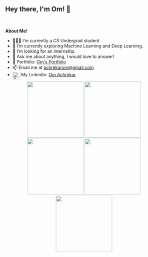 <h2 title="Om Achrekar"> Hey there, I'm Om! 👋</h2>


<br />

**About Me!**

- 👨🏽‍💻 I’m currently a CS Undergrad student
- 🌱 I’m currently exploring Machine Learning and Deep Learning.
- 🤔 I’m looking for an internship.
- 💬 Ask me about anything, I would love to answer!
- 🎯 Portfolio: [Om's Portfolio](https://achrekarom.netlify.app/)
- 📫 Email me at [achrekarom@gmail.com](mailto:achrekarom@gmail.com)
- <img align="left" alt="Om's LinkedIn" width="24px" src="https://img.icons8.com/color/96/null/linkedin--v1.png" /> My LinkedIn: [Om Achrekar](https://www.linkedin.com/in/om-achrekar-9603b421a/)

<!-- **Languages and Tools:** -->

<!-- [![Linkedin,](https://img.icons8.com/color/30/null/python--v1.png)]()
[![JavaScript,](https://img.icons8.com/color/30/null/javascript--v1.png)]()
[![Java,](https://img.icons8.com/color/30/null/java-coffee-cup-logo--v1.png)]()
[![React Native,](https://img.icons8.com/color/30/null/react-native.png)]()
[![NodeJS,](https://img.icons8.com/fluency/30/null/node-js.png)]()
[![HTML,](https://img.icons8.com/color/30/null/html-5--v1.png)]()
[![CSS,](https://img.icons8.com/color/30/null/css3.png)]()
[![NPM,](https://img.icons8.com/color/30/null/npm.png)]()
[![Notion,](https://img.icons8.com/color/30/null/notion.png)]()
[![Trello,](https://img.icons8.com/color/30/null/trello.png)]()
[![Git,](https://img.icons8.com/color/30/null/git.png)]()
[![Heroku,](https://img.icons8.com/color/30/null/heroku.png)]()
[![Visual Studio Code,](https://img.icons8.com/color/30/null/visual-studio-code-2019.png)]() -->


<div align="center">
<img height="180em" src="http://github-profile-summary-cards.vercel.app/api/cards/profile-details?username=achrekarom12&theme=github_dark" />
<img height="180em" src="https://github-profile-summary-cards.vercel.app/api/cards/repos-per-language?username=achrekarom12&theme=github_dark"  />
<img height="180em" src="https://github-profile-summary-cards.vercel.app/api/cards/most-commit-language?username=achrekarom12&theme=github_dark"  />
<img height="180em" src="https://github-profile-summary-cards.vercel.app/api/cards/stats?username=achrekarom12&theme=github_dark"/>
<img height="180em" src="https://github-profile-summary-cards.vercel.app/api/cards/productive-time?username=achrekarom12&theme=github_dark" />
</div>

